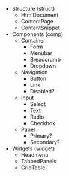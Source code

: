 * Structure (struct)
  * HtmlDocument
  * ContentPage
  * ContentSnippet
* Components (comp)
  * Container
    * Form
    * Menubar
    * Breadcrumb
    * Dropdown
  * Navigation
    * Button
    * Link
    * Disabled?
  * Input
    * Select
    * Text
    * Radio
    * Checkbox
  * Panel
    * Primary?
    * Secondary?
* Widgets (widget)
  * Headmenu
  * TabbedPanels
  * GridTable
